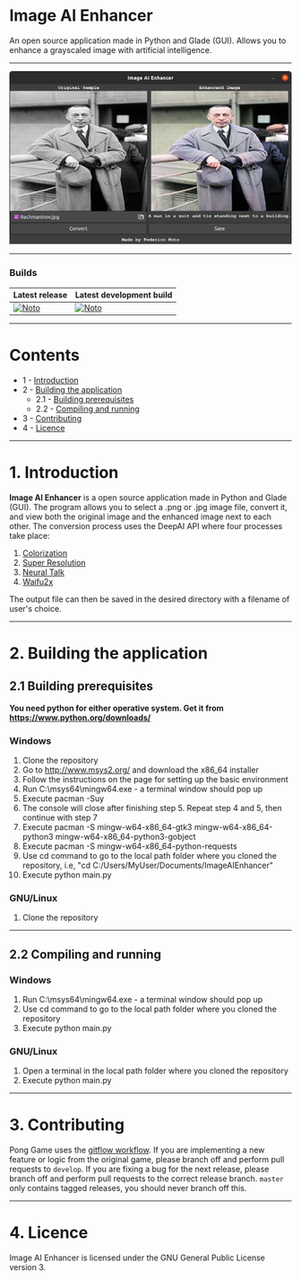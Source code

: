 # Image AI Enhancer
An open source application made in Python and Glade (GUI). Allows you to enhance a grayscaled image with artificial intelligence.

---

![ImageIAEnhancer.Cover](coverImage.png)

---

### Builds
| Latest release | Latest development build |
|----------------|--------------------------|
| [![Noto](https://img.shields.io/badge/master-v1.0-green.svg)](https://github.com/NotoFederico/ImageAIEnhancer/tree/main) | [![Noto](https://img.shields.io/badge/develop-v1.1+-blue.svg)](https://github.com/NotoFederico/ImageAIEnhancer/tree/dev) |

---

# Contents
- 1 - [Introduction](#1-introduction)
- 2 - [Building the application](#2-building-the-application)
  - 2.1 - [Building prerequisites](#21-building-prerequisites)
  - 2.2 - [Compiling and running](#22-compiling-and-running)
- 3 - [Contributing](#3-contributing)
- 4 - [Licence](#4-licence)

---

# 1. Introduction

**Image AI Enhancer** is a open source application made in Python and Glade (GUI). The program allows you to select a .png or .jpg image file, convert it, and view both the original image and the enhanced image next to each other. The conversion process uses the DeepAI API where four processes take place: 

1. [Colorization](https://deepai.org/api-docs/#image-colorization "Colorization")
2. [Super Resolution](https://deepai.org/api-docs/#super-resolution "Super Resolution")
3. [Neural Talk](https://deepai.org/api-docs/#neural-talk-2 "Neural Talk 2")
4. [Waifu2x](https://deepai.org/machine-learning-model/waifu2x "Waifu2x")

The output file can then be saved in the desired directory with a filename of user's choice.

---

# 2. Building the application

## 2.1 Building prerequisites

**You need python for either operative system. Get it from https://www.python.org/downloads/**

### Windows
1. Clone the repository
2. Go to http://www.msys2.org/ and download the x86_64 installer
3. Follow the instructions on the page for setting up the basic environment
4. Run C:\msys64\mingw64.exe - a terminal window should pop up
5. Execute pacman -Suy 
6. The console will close after finishing step 5. Repeat step 4 and 5, then continue with step 7
7. Execute pacman -S mingw-w64-x86_64-gtk3 mingw-w64-x86_64-python3 mingw-w64-x86_64-python3-gobject
8. Execute pacman -S mingw-w64-x86_64-python-requests
9. Use cd command to go to the local path folder where you cloned the repository, i.e, "cd C:/Users/MyUser/Documents/ImageAIEnhancer"
10. Execute python main.py

### GNU/Linux
1. Clone the repository

---

## 2.2 Compiling and running

### Windows
1. Run C:\msys64\mingw64.exe - a terminal window should pop up
2. Use cd command to go to the local path folder where you cloned the repository
3. Execute python main.py

### GNU/Linux
1. Open a terminal in the local path folder where you cloned the repository
2. Execute python main.py

---

# 3. Contributing

Pong Game uses the [gitflow workflow](https://www.atlassian.com/git/tutorials/comparing-workflows#gitflow-workflow). If you are implementing a new feature or logic from the original game, please branch off and perform pull requests to ```develop```. If you are fixing a bug for the next release, please branch off and perform pull requests to the correct release branch. ```master``` only contains tagged releases, you should never branch off this.

---
# 4. Licence

Image AI Enhancer is licensed under the GNU General Public License version 3.


